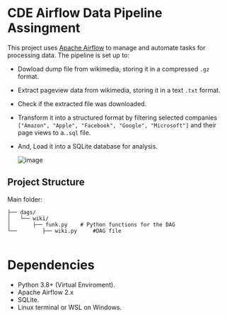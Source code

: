 # CDE Airflow Data Pipeline Assingment

This project uses [Apache Airflow](https://airflow.apache.org/) to manage and automate tasks for processing data. The pipeline is set up to:
- Dowload dump file from wikimedia, storing it in a compressed `.gz` format.
- Extract pageview data from wikimedia, storing it in a text `.txt` format.
- Check if the extracted file was downloaded.
- Transform it into a structured format by filtering selected companies `["Amazon", "Apple", "Facebook", "Google", "Microsoft"]` and their page views to a.`.sql` file.
- And, Load it into a SQLite database for analysis.

  ![image](https://github.com/user-attachments/assets/0c29c98e-cfd2-4bc4-ae33-66ff8be644b1)


## Project Structure
Main folder:
```plaintext
├── dags/
│   └── wiki/
│       ├── funk.py    # Python functions for the DAG
└──        ├── wiki.py     #DAG file
             
```

# Dependencies
- Python 3.8+ (Virtual Enviroment).
- Apache Airflow 2.x
- SQLite.
- Linux terminal or WSL on Windows.

